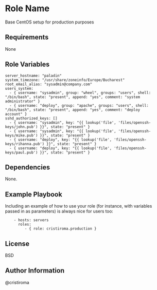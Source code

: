 Role Name
=========

Base CentOS setup for production purposes

Requirements
------------

None

Role Variables
--------------

```
server_hostname: "paladin"
system_timezone: "/usr/share/zoneinfo/Europe/Bucharest"
root_email_alias: "sysadmin@company.com"
users_system:
  - { username: "sysadmin", group: "wheel", groups: "users", shell: "/bin/bash", state: "present", append: "yes", comment: "system administrator" }
  - { username: "deploy", group: "apache", groups: "users", shell: "/bin/bash", state: "present", append: "yes", comment: "deploy account" }
sshd_authorized_keys: []
  - { username: "sysadmin", key: "{{ lookup('file', 'files/openssh-keys/john.pub') }}", state: "present" }
  - { username: "sysadmin", key: "{{ lookup('file', 'files/openssh-keys/mike.pub') }}", state: "present" }
  - { username: "deploy", key: "{{ lookup('file', 'files/openssh-keys/rihanna.pub') }}", state: "present" }
  - { username: "deploy", key: "{{ lookup('file', 'files/openssh-keys/paul.pub') }}", state: "present" }
```

Dependencies
------------

None.

Example Playbook
----------------

Including an example of how to use your role (for instance, with variables passed in as parameters) is always nice for users too:

```
    - hosts: servers
      roles:
         - { role: cristiroma.production }
```

License
-------

BSD

Author Information
------------------

@cristiroma